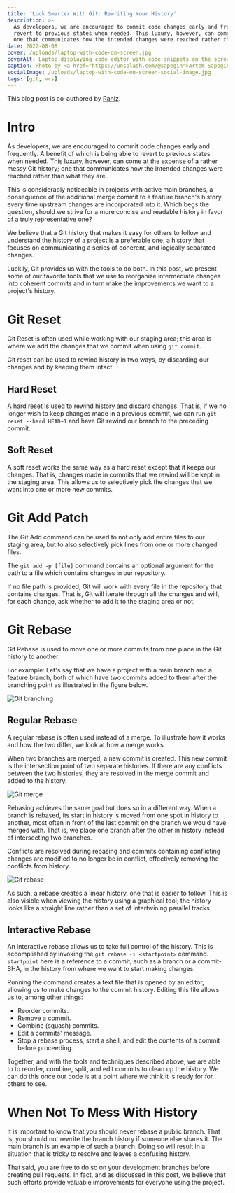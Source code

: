 ```yaml
---
title: 'Look Smarter With Git: Rewriting Your History'
description: >-
  As developers, we are encouraged to commit code changes early and frequently. A benefit of which is being able to
  revert to previous states when needed. This luxury, however, can come at the expense of a rather messy Git history;
  one that communicates how the intended changes were reached rather than what they are.
date: 2022-08-08
cover: /uploads/laptop-with-code-on-screen.jpg
coverAlt: Laptop displaying code editor with code snippets on the screen
caption: Photo by <a href="https://unsplash.com/@sapegin">Artem Sapegin</a> on <a href="https://unsplash.com/photos/b18TRXc8UPQ">Unsplash</a>
socialImage: /uploads/laptop-with-code-on-screen-social-image.jpg
tags: [git, vcs]
---
```

This blog post is co-authored by [Raniz](https://raniz.blog/2022-08-08_look-smarter-with-git/).

# Intro
As developers, we are encouraged to commit code changes early and frequently. A benefit of which is being able to revert to previous states when needed. This luxury, however, can come at the expense of a rather messy Git history; one that communicates how the intended changes were reached rather than what they are.

This is considerably noticeable in projects with active main branches, a consequence of the additional merge commit to a feature branch's history every time upstream changes are incorporated into it. Which begs the question, should we strive for a more concise and readable history in favor of a truly representative one?

We believe that a Git history that makes it easy for others to follow and understand the history of a project is a preferable one, a history that focuses on communicating a series of coherent, and logically separated changes.

Luckily, Git provides us with the tools to do both. In this post, we present some of our favorite tools that we use to reorganize intermediate changes into coherent commits and in turn make the improvements we want to a project's history.

# Git Reset
Git Reset is often used while working with our staging area; this area is where we add the changes that we commit when using `git commit`.

Git reset can be used to rewind history in two ways, by discarding our changes and by keeping them intact.

## Hard Reset
A hard reset is used to rewind history and discard changes. That is, if we no longer wish to keep changes made in a previous commit, we can run `git reset --hard HEAD~1` and have Git rewind our branch to the preceding commit.

## Soft Reset
A soft reset works the same way as a hard reset except that it keeps our changes. That is, changes made in commits that we rewind will be kept in the staging area. This allows us to selectively pick the changes that we want into one or more new commits.

# Git Add Patch
The Git Add command can be used to not only add entire files to our staging area, but to also selectively pick lines from one or more changed files.

The `git add -p [file]` command contains an optional argument for the path to a file which contains changes in our repository.

If no file path is provided, Git will work with every file in the repository that contains changes. That is, Git will iterate through all the changes and will, for each change, ask whether to add it to the staging area or not.

# Git Rebase
Git Rebase is used to move one or more commits from one place in the Git history to another.

For example: Let's say that we have a project with a main branch and a feature branch, both of which have two commits added to them after the branching point as illustrated in the figure below.

![Git branching](/uploads/git-branch.svg)

## Regular Rebase
A regular rebase is often used instead of a merge. To illustrate how it works and how the two differ, we look at how a merge works.

When two branches are merged, a new commit is created. This new commit is the intersection point of two separate histories. If there are any conflicts between the two histories, they are resolved in the merge commit and added to the history.

![Git merge](/uploads/git-merge.svg)

Rebasing achieves the same goal but does so in a different way. When a branch is rebased, its start in history is moved from one spot in history to another, most often in front of the last commit on the branch we would have merged with. That is, we place one branch after the other in history instead of intersecting two branches.

Conflicts are resolved during rebasing and commits containing conflicting changes are modified to no longer be in conflict, effectively removing the conflicts from history.

![Git rebase](/uploads/git-rebase.svg)

As such, a rebase creates a linear history, one that is easier to follow. This is also visible when viewing the history using a graphical tool; the history looks like a straight line rather than a set of intertwining parallel tracks.

## Interactive Rebase
An interactive rebase allows us to take full control of the history. This is accomplished by invoking the `git rebase -i <startpoint>` command. `startpoint` here is a reference to a commit, such as a branch or a commit-SHA, in the history from where we want to start making changes.

Running the command creates a text file that is opened by an editor, allowing us to make changes to the commit history. Editing this file allows us to, among other things:
- Reorder commits.
- Remove a commit.
- Combine (squash) commits.
- Edit a commits' message.
- Stop a rebase process, start a shell, and edit the contents of a commit before proceeding.

Together, and with the tools and techniques described above, we are able to to reorder, combine, split, and edit commits to clean up the history. We can do this once our code is at a point where we think it is ready for for others to see.

# When Not To Mess With History
It is important to know that you should never rebase a public branch. That is, you should not rewrite the branch history if someone else shares it. The main branch is an example of such a branch. Doing so will result in a situation that is tricky to resolve and leaves a confusing history.

That said, you are free to do so on your development branches before creating pull requests. In fact, and as discussed in this post, we believe that such efforts provide valuable improvements for everyone using the project.
